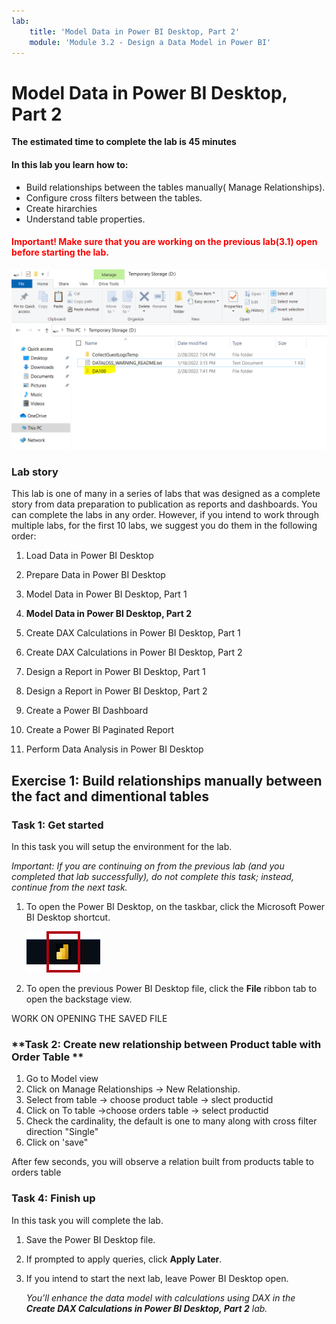```yaml
---
lab:
    title: 'Model Data in Power BI Desktop, Part 2'
    module: 'Module 3.2 - Design a Data Model in Power BI'
---
```



# **Model Data in Power BI Desktop, Part 2**

**The estimated time to complete the lab is 45 minutes**

#### In this lab you learn how to:

- Build relationships between the tables manually( Manage Relationships).
- Configure cross filters between the tables.
- Create hirarchies
- Understand table properties.

<h4><span style="color:red;">Important! Make sure that you are working on the previous lab(3.1) open before starting the lab.</span></h4>

![](./Linked_image_Files/copy.png)

### **Lab story**

This lab is one of many in a series of labs that was designed as a complete story from data preparation to publication as reports and dashboards. You can complete the labs in any order. However, if you intend to work through multiple labs, for the first 10 labs, we suggest you do them in the following order:

1. Load Data in Power BI Desktop

2. Prepare Data in Power BI Desktop

3. Model Data in Power BI Desktop, Part 1

4. **Model Data in Power BI Desktop, Part 2**

5. Create DAX Calculations in Power BI Desktop, Part 1

6. Create DAX Calculations in Power BI Desktop, Part 2

7. Design a Report in Power BI Desktop, Part 1

8. Design a Report in Power BI Desktop, Part 2

9. Create a Power BI Dashboard

10. Create a Power BI Paginated Report

11. Perform Data Analysis in Power BI Desktop


## **Exercise 1: Build relationships manually between the fact and dimentional tables**



### **Task 1: Get started**

In this task you will setup the environment for the lab.

*Important: If you are continuing on from the previous lab (and you completed that lab successfully), do not complete this task; instead, continue from the next task.*

1. To open the Power BI Desktop, on the taskbar, click the Microsoft Power BI Desktop shortcut.

 	![Picture 8](Linked_image_Files/04-configure-data-model-in-power-bi-desktop-advanced_image1.png)


1. To open the previous Power BI Desktop file, click the **File** ribbon tab to open the backstage view.

WORK ON OPENING THE SAVED FILE

### **Task 2: Create new relationship between Product table with Order Table **

1. Go to Model view
2. Click on Manage Relationships -> New Relationship.
3. Select from table -> choose product table -> slect productid
4. Click on To table ->choose orders table -> select productid
5. Check the cardinality, the default is one to many along with cross filter direction "Single"
6. Click on 'save"

After few seconds, you will observe a relation built from products table to orders table



### **Task 4: Finish up**

In this task you will complete the lab.

1. Save the Power BI Desktop file.

2. If prompted to apply queries, click **Apply Later**.

3. If you intend to start the next lab, leave Power BI Desktop open.

	*You’ll enhance the data model with calculations using DAX in the **Create DAX Calculations in Power BI Desktop, Part 2** lab.*
